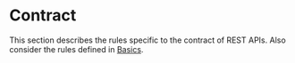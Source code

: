 # Contract

This section describes the rules specific to the contract of REST APIs. Also consider the rules defined in [Basics](../../020_GENERAL-GUIDELINES/010_Basics/000_index.md).
